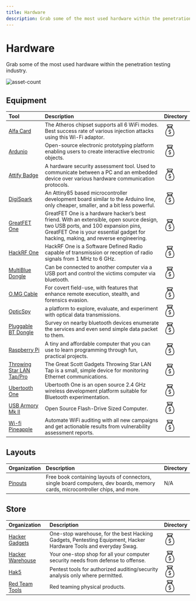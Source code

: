 ```yaml
---
title: Hardware
description: Grab some of the most used hardware within the penetration testing industry.
---
```


# Hardware

Grab some of the most used hardware within the penetration testing industry.

![asset-count](https://img.shields.io/badge/Tools%20%26%20Resources%20Available-20-A65F5F?style=for-the-badge)

## Equipment

| Tool | Description | Directory |
| :--- | :--- | :--- |
| [Alfa Card](https://www.amazon.com/s?k=Alfa-AWUS036NHA) | The Atheros chipset supports all 6 WiFi modes. Best success rate of various injection attacks using this Wi-Fi adaptor. | ![paid-product](../../assets/img/icons/payment.png) |
| [Ardunio](https://www.arduino.cc/) | Open-source electronic prototyping platform enabling users to create interactive electronic objects. | ![paid-product](../../assets/img/icons/payment.png) |
| [Attify Badge](https://www.attify-store.com/) | A hardware security assessment tool. Used to communicate between a PC and an embedded device over various hardware communication protocols. | ![paid-product](../../assets/img/icons/payment.png) |
| [DigiSpark](http://digistump.com/products/1) | An Attiny85 based microcontroller development board similar to the Arduino line, only cheaper, smaller, and a bit less powerful. | ![paid-product](../../assets/img/icons/payment.png) |
| [GreatFET One](https://greatscottgadgets.com/hackrf/one/) | GreatFET One is a hardware hacker’s best friend. With an extensible, open source design, two USB ports, and 100 expansion pins, GreatFET One is your essential gadget for hacking, making, and reverse engineering. | ![paid-product](../../assets/img/icons/payment.png) |
| [HackRF One](https://greatscottgadgets.com/hackrf/one/) | HackRF One is a Software Defined Radio capable of transmission or reception of radio signals from 1 MHz to 6 GHz. | ![paid-product](../../assets/img/icons/payment.png) |
| [MultiBlue Dongle](https://www.amazon.com/MultiBlue-Dongle-Bluetooth-Keyboard-BT300KMS/dp/B00CRY5K16) | Can be connected to another computer via a USB port and control the victims computer via bluetooth. | ![paid-product](../../assets/img/icons/payment.png) |
| [O.MG Cable](https://shop.hak5.org/collections/mischief-gadgets/products/o-mg-cable?variant=29408695582833) | For covert field-use, with features that enhance remote execution, stealth, and forensics evasion. | ![paid-product](../../assets/img/icons/payment.png) |
| [OpticSpy](https://www.attify-store.com/products/opticspy) | a platform to explore, evaluate, and experiment with optical data transmissions. | ![paid-product](../../assets/img/icons/payment.png) |
| [Pluggable BT Dongle](https://plugable.com/products/usb-bt4le/) | Survey on nearby bluetooth devices enumerate the services and even send simple data packet to them. | ![paid-product](../../assets/img/icons/payment.png) |
| [Raspberry Pi](https://www.raspberrypi.org/) | A tiny and affordable computer that you can use to learn programming through fun, practical projects. | ![paid-product](../../assets/img/icons/payment.png) |
| [Throwing Star LAN Tap/Pro](https://greatscottgadgets.com/throwingstar/) | The Great Scott Gadgets Throwing Star LAN Tap is a small, simple device for monitoring Ethernet communications. | ![paid-product](../../assets/img/icons/payment.png) |
| [Ubertooth One](https://greatscottgadgets.com/ubertoothone/) | Ubertooth One is an open source 2.4 GHz wireless development platform suitable for Bluetooth experimentation. | ![paid-product](../../assets/img/icons/payment.png) |
| [USB Armory Mk II](https://inversepath.com/usbarmory) | Open Source Flash-Drive Sized Computer. | ![paid-product](../../assets/img/icons/payment.png) |
| [Wi-fi Pineapple](https://shop.hak5.org/products/wifi-pineapple) | Automate WiFi auditing with all new campaigns and get actionable results from vulnerability assessment reports. | ![paid-product](../../assets/img/icons/payment.png) |

## Layouts

| Organization | Description | Directory |
| :--- | :--- | :--- |
| [Pinouts](https://pinouts.org/) | Free book containing layouts of connectors, single board computers, dev boards, memory cards, microcontroller chips, and more. | N/A |

## Store

| Organization | Description | Directory |
| :--- | :--- | :--- |
| [Hacker Gadgets](https://hacker-gadgets.com/) | One-stop warehouse, for the best Hacking Gadgets, Pentesting Equipment, Hacker Hardware Tools and everyday Swag. | ![paid-product](../../assets/img/icons/payment.png) |
| [Hacker Warehouse](https://hackerwarehouse.com/) | Your one-stop shop for all your computer security needs from defense to offense. | ![paid-product](../../assets/img/icons/payment.png) |
| [Hak5](https://shop.hak5.org/) | Pentest tools for authorized auditing/security analysis only where permitted. | ![paid-product](../../assets/img/icons/payment.png) |
| [Red Team Tools](https://www.redteamtools.com/) | Red teaming physical products.  |  ![paid-product](../../assets/img/icons/payment.png) |

